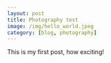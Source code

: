 ```yaml
---
layout: post
title: Photography test
image: /img/hello_world.jpeg
category: [blog, photography]
---
```


This is my first post, how exciting!
